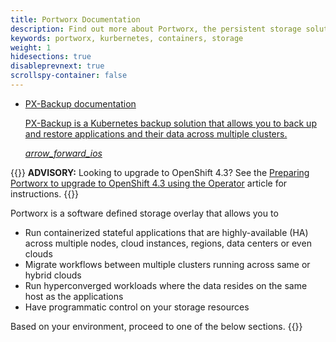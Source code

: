 ```yaml
---
title: Portworx Documentation
description: Find out more about Portworx, the persistent storage solution for containers. Come check us out for step-by-step guides and tips!
keywords: portworx, kurbernetes, containers, storage
weight: 1
hidesections: true
disableprevnext: true
scrollspy-container: false
---
```

<ul class="list-series">
<li class="list-series__item mdl-card mdl-shadow--2dp">
<a href="https://backup.docs.portworx.com">
    <div class="mdl-card__title">
    <homelistseriestitle class="mdl-card__title-text">
        PX-Backup documentation
    </homelistseriestitle>
    </div>
    <div class="mdl-card__supporting-text">
        <p>PX-Backup is a Kubernetes backup solution that allows you to back up and restore applications and their data across multiple clusters.</p>
    </div>
    <i class="material-icons">arrow_forward_ios</i>
</a>
</li>
</ul>

{{<info>}}
**ADVISORY:** Looking to upgrade to OpenShift 4.3? See the [Preparing Portworx to upgrade to OpenShift 4.3 using the Operator](/portworx-install-with-kubernetes/openshift/operator/openshift-upgrade/) article for instructions.
{{</info>}}

Portworx is a software defined storage overlay that allows you to

* Run containerized stateful applications that are highly-available (HA) across multiple nodes, cloud instances, regions, data centers or even clouds
* Migrate workflows between multiple clusters running across same or hybrid clouds
* Run hyperconverged workloads where the data resides on the same host as the applications
* Have programmatic control on your storage resources

Based on your environment, proceed to one of the below sections.
{{<homelist series="top">}}
